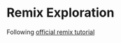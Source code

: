 # Remix Exploration

Following [official remix tutorial](https://remix.run/docs/en/main/start/tutorial)
